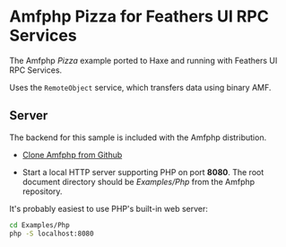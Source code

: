 # Amfphp Pizza for Feathers UI RPC Services

The Amfphp _Pizza_ example ported to Haxe and running with Feathers UI RPC Services.

Uses the `RemoteObject` service, which transfers data using binary AMF.

## Server

The backend for this sample is included with the Amfphp distribution.

- [Clone Amfphp from Github](https://github.com/silexlabs/amfphp-2.0)

- Start a local HTTP server supporting PHP on port **8080**. The root document directory should be _Examples/Php_ from the Amfphp repository.

It's probably easiest to use PHP's built-in web server:

```sh
cd Examples/Php
php -S localhost:8080
```
